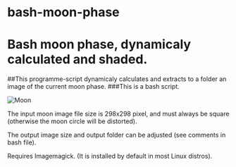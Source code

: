 # bash-moon-phase
Bash moon phase, dynamicaly calculated and shaded.
==========================================================

##This programme-script dynamicaly calculates and extracts to a folder an image of the current moon phase.
###This is a bash script.

![Moon](https://github.com/nikospag/bash-moon-phase/blob/master/sample/phase.png)

The input moon image file size is 298x298 pixel, and must always be square (otherwise the moon circle will be distorted).

The output image size and output folder can be adjusted (see comments in bash file).

Requires Imagemagick. (It is installed by default in most Linux distros).
